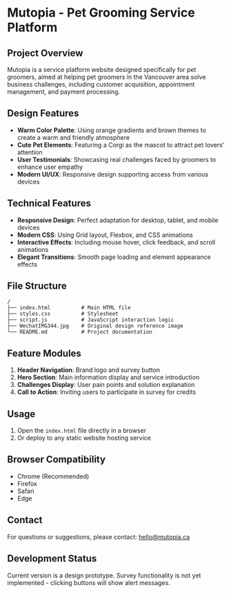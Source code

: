 # Mutopia - Pet Grooming Service Platform

## Project Overview

Mutopia is a service platform website designed specifically for pet groomers, aimed at helping pet groomers in the Vancouver area solve business challenges, including customer acquisition, appointment management, and payment processing.

## Design Features

- **Warm Color Palette**: Using orange gradients and brown themes to create a warm and friendly atmosphere
- **Cute Pet Elements**: Featuring a Corgi as the mascot to attract pet lovers' attention
- **User Testimonials**: Showcasing real challenges faced by groomers to enhance user empathy
- **Modern UI/UX**: Responsive design supporting access from various devices

## Technical Features

- **Responsive Design**: Perfect adaptation for desktop, tablet, and mobile devices
- **Modern CSS**: Using Grid layout, Flexbox, and CSS animations
- **Interactive Effects**: Including mouse hover, click feedback, and scroll animations
- **Elegant Transitions**: Smooth page loading and element appearance effects

## File Structure

```
/
├── index.html          # Main HTML file
├── styles.css          # Stylesheet
├── script.js           # JavaScript interaction logic
├── WechatIMG344.jpg    # Original design reference image
└── README.md           # Project documentation
```

## Feature Modules

1. **Header Navigation**: Brand logo and survey button
2. **Hero Section**: Main information display and service introduction
3. **Challenges Display**: User pain points and solution explanation
4. **Call to Action**: Inviting users to participate in survey for credits

## Usage

1. Open the `index.html` file directly in a browser
2. Or deploy to any static website hosting service

## Browser Compatibility

- Chrome (Recommended)
- Firefox  
- Safari
- Edge

## Contact

For questions or suggestions, please contact: hello@mutopia.ca

## Development Status

Current version is a design prototype. Survey functionality is not yet implemented - clicking buttons will show alert messages. 
